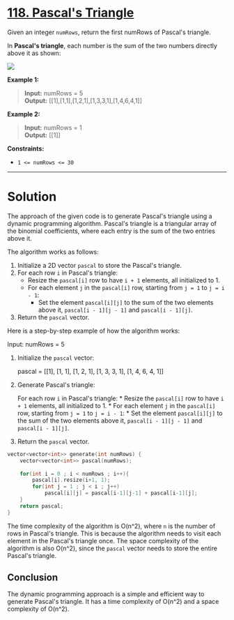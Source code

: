 # [118. Pascal's Triangle](https://leetcode.com/problems/pascals-triangle/)

Given an integer `numRows`, return the first numRows of Pascal's triangle.

In **Pascal's triangle**, each number is the sum of the two numbers directly above it as shown:

![](https://upload.wikimedia.org/wikipedia/commons/0/0d/PascalTriangleAnimated2.gif)

**Example 1:**

> **Input:** numRows = 5<br>
**Output:** [[1],[1,1],[1,2,1],[1,3,3,1],[1,4,6,4,1]]

**Example 2:**

> **Input:** numRows = 1<br>
**Output:** [[1]]
 

**Constraints:**

- `1 <= numRows <= 30`
---
# Solution

The approach of the given code is to generate Pascal's triangle using a dynamic programming algorithm. Pascal's triangle is a triangular array of the binomial coefficients, where each entry is the sum of the two entries above it.

The algorithm works as follows:

1. Initialize a 2D vector `pascal` to store the Pascal's triangle.
2. For each row `i` in Pascal's triangle:
    * Resize the `pascal[i]` row to have `i + 1` elements, all initialized to 1.
    * For each element `j` in the `pascal[i]` row, starting from `j = 1` to `j = i - 1`:
        * Set the element `pascal[i][j]` to the sum of the two elements above it, `pascal[i - 1][j - 1]` and `pascal[i - 1][j]`.
3. Return the `pascal` vector.

Here is a step-by-step example of how the algorithm works:


Input: numRows = 5

1. Initialize the `pascal` vector:

    pascal = [[1], [1, 1], [1, 2, 1], [1, 3, 3, 1], [1, 4, 6, 4, 1]]

2. Generate Pascal's triangle:

    For each row `i` in Pascal's triangle:
        * Resize the `pascal[i]` row to have `i + 1` elements, all initialized to 1.
        * For each element `j` in the `pascal[i]` row, starting from `j = 1` to `j = i - 1`:
            * Set the element `pascal[i][j]` to the sum of the two elements above it, `pascal[i - 1][j - 1]` and `pascal[i - 1][j]`.

3. Return the `pascal` vector.

```cpp
vector<vector<int>> generate(int numRows) {
    vector<vector<int>> pascal(numRows);
    
    for(int i = 0 ; i < numRows ; i++){
        pascal[i].resize(i+1, 1);
        for(int j = 1 ; j < i ; j++)
            pascal[i][j] = pascal[i-1][j-1] + pascal[i-1][j];
    }
    return pascal;
}
```

The time complexity of the algorithm is O(n^2), where `n` is the number of rows in Pascal's triangle. This is because the algorithm needs to visit each element in the Pascal's triangle once. The space complexity of the algorithm is also O(n^2), since the `pascal` vector needs to store the entire Pascal's triangle.

## Conclusion

The dynamic programming approach is a simple and efficient way to generate Pascal's triangle. It has a time complexity of O(n^2) and a space complexity of O(n^2).